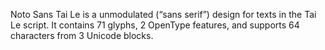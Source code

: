 Noto Sans Tai Le is a unmodulated (“sans serif”) design for texts in the Tai Le script. It contains 71 glyphs, 2 OpenType features, and supports 64 characters from 3 Unicode blocks.